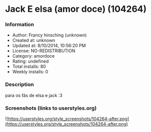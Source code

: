 # Jack E elsa (amor doce) (104264)

### Information
- Author: Francy hinsching (unknown)
- Created at: unknown
- Updated at: 8/10/2014, 10:56:20 PM
- License: NO-REDISTRIBUTION
- Category: amordoce
- Rating: undefined
- Total installs: 80
- Weekly installs: 0


### Description
para os fãs de elsa e jack :3


### Screenshots (links to userstyles.org)
![https://userstyles.org/style_screenshots/104264-after.png](https://userstyles.org/style_screenshots/104264-after.png)


